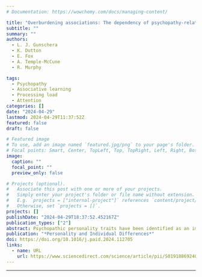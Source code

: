 ```yaml
---
# Documentation: https://wowchemy.com/docs/managing-content/

title: "Overburdening associations: The dependency of psychopathy-related acquisitional learning deficits on processing load"
subtitle: ""
summary: ""
authors:
  - L. J. Gunschera
  - K. Dutton
  - E. Fox
  - A. Temple-McCune
  - R. Murphy

tags:
  - Psychopathy
  - Associative learning
  - Processing load
  - Attention
categories: []
date: "2024-04-29"
lastmod: 2024-04-29T11:37:52Z
featured: false
draft: false

# Featured image
# To use, add an image named `featured.jpg/png` to your page's folder.
# Focal points: Smart, Center, TopLeft, Top, TopRight, Left, Right, BottomLeft, Bottom, BottomRight.
image:
  caption: ""
  focal_point: ""
  preview_only: false

# Projects (optional).
#   Associate this post with one or more of your projects.
#   Simply enter your project's folder or file name without extension.
#   E.g. `projects = ["internal-project"]` references `content/project/deep-learning/index.md`.
#   Otherwise, set `projects = []`.
projects: []
publishDate: "2024-04-29T18:37:52.452167Z"
publication_types: ["2"]
abstract: Psychopathic personality traits have been identified as an important predictor of associative learning capacity. Prior work has associated psychopathy with deficits when adapting learned associations in response to novel information. However, findings are inconsistent and are hypothesised to vary as a function of the processing load created by different experimental paradigms. We tested this hypothesis by examining the association between psychopathic traits and Stimulus-Response-Outcome contingency learning whilst manipulating contextual processing load. In experiments one and two, participants completed three versions of a configural object discrimination task that required participants to use increasingly multidimensional learning cues. Across both experiments, it was found that elevated levels of psychopathic traits were associated with a lesser capacity to form S-R-O associations in the bidimensional but not tridimensional versions of the learning task. This suggests psychopathy-related learning deficits may vary as a function of the processing load inherent to the bidimensional learning environment, rather than the type of learning taking place. This provides some of the first experimental evidence that psychopathic learning deficits are detectable during the acquisition phase of learning.
publication: "*Personality and Individual Differences*"
doi: https://doi.org/10.1016/j.paid.2024.112705
links:
  - name: URL
    url: https://www.sciencedirect.com/science/article/pii/S019188692400165X?dgcid=rss_sd_all
---
```


---
